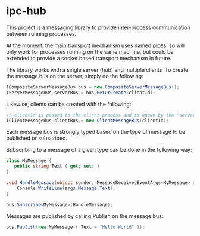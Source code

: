 # ipc-hub

This project is a messaging library to provide inter-process communication between running processes.

At the moment, the main transport mechanism uses named pipes, so will only work for processes running on the same machine, but could be extended to provide a socket based transport mechanism in future.

The library works with a single server (hub) and multiple clients.  To create the message bus on the server, simply do the following:

```cs
ICompositeServerMessageBus bus = new CompositeServerMessageBus();
IServerMessageBus serverBus = bus.GetOrCreate(clientId);
```

Likewise, clients can be created with the following:

```cs
// clientId is passed to the client process and is known by the 'server'
IClientMessageBus clientBus = new ClientMessageBus(clientId);
```

Each message bus is strongly typed based on the type of message to be published or subscribed.

Subscribing to a message of a given type can be done in the following way:

```cs
class MyMessage {
   public string Text { get; set; }
}

void HandleMessage(object sender, MessageReceivedEventArgs<MyMessage> args) {
    Console.WriteLine(args.Message.Text);
}

bus.Subscribe<MyMessage>(HandleMessage);

```

Messages are published by calling Publish on the message bus:

```cs
bus.Publish(new MyMessage { Text = "Hello World" });
```
